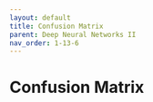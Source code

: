 ```yaml
---
layout: default
title: Confusion Matrix
parent: Deep Neural Networks II
nav_order: 1-13-6
---
```


# Confusion Matrix

